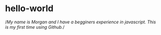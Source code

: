# hello-world
/*My name is Morgan and I have a begginers experience in javascript. This is my first time using Github.*/
